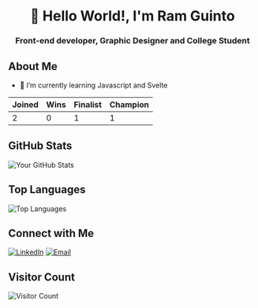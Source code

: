 <h1 align="center">👋 Hello World!, I'm Ram Guinto</h1>
<h3 align="center">Front-end developer, Graphic Designer and College Student</h3>

## About Me
- 🌱 I’m currently learning Javascript and Svelte

| Joined  | Wins | Finalist | Champion |
| ------------- | ------------- | ------------- | ------------- |
| 2  | 0  | 1  | 1  |


## GitHub Stats
![Your GitHub Stats](https://github-readme-stats.vercel.app/api?username=ram-gold&show_icons=true&theme=radical)
## Top Languages
![Top Languages](https://github-readme-stats.vercel.app/api/top-langs/?username=ram-gold&layout=compact&theme=radical)
## Connect with Me
[![LinkedIn](https://img.shields.io/badge/LinkedIn-blue?style=flat&logo=linkedin)](https://ph.linkedin.com/in/ram-guinto-20881a180)
[![Email](https://img.shields.io/badge/Email-blue?style=flat&logo=gmail)](mailto:guintoramachilles@gmail.com)
## Visitor Count
![Visitor Count](https://profile-counter.glitch.me/ram-gold/count.svg)
